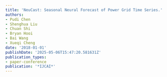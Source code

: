 ```yaml
---
title: 'NeuCast: Seasonal Neural Forecast of Power Grid Time Series.'
authors:
- Pudi Chen
- Shenghua Liu
- Chuan Shi
- Bryan Hooi
- Bai Wang
- Xueqi Cheng
date: '2018-01-01'
publishDate: '2025-05-06T15:47:20.581631Z'
publication_types:
- paper-conference
publication: '*IJCAI*'
---
```

